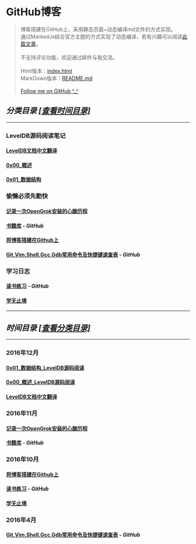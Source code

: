 # GitHub博客
> 博客搭建在GitHub上，采用静态页面+动态编译md文件的方式实现。<br>
> 通过MarkedJs结合官方主题的方式实现了动态编译，若有兴趣可以阅读[此篇文章](http://kevins.pro/blog/my_blog_come_to_github/)。<br><br>
> 不支持评论功能，欢迎通过邮件与我交流。<br><br>
> Html版本：[index.html](http://kevins.pro)<br>
> MarkDown版本：[README.md](http://github.com/KevinsBobo/KevinsBobo.github.io/blob/master/README.md)<br><br>
> [Follow me on GitHub ^\_^](http://github.com/KevinsBobo/)

<span id="分类目录-查看时间目录"></span>
## *分类目录* [*\[查看时间目录\]*](#时间目录-查看分类目录)
---
### LevelDB源码阅读笔记
#### [LevelDB文档中文翻译](http://kevins.pro/blog/leveldb_chinese_doc/)
#### [0x00\_概述](http://kevins.pro/blog/leveldb_source_00_overview/)
#### [0x01\_数据结构](http://kevins.pro/blog/leveldb_source_01_data_structure/)
### 偷懒必须先勤快
#### [记录一次OpenGrok安装的心酸历程](http://kevins.pro/blog/recording_opengrok_install/)
#### [书籍库](http://github.com/KevinsBobo/books/) - *GitHub*
#### [将博客搭建在Github上](http://kevins.pro/blog/my_blog_come_to_github/)
#### [Git,Vim,Shell,Gcc,Gdb常用命令及快捷键速查表](http://github.com/KevinsBobo/cheat-sheet/) - *GitHub*
### 学习日志
#### [读书练习](http://github.com/KevinsBobo/book_code/) - *GitHub*
#### [学无止境](http://kevins.pro/blog/learning_log/)
---
<span id="时间目录-查看分类目录"></span>
## *时间目录* [*\[查看分类目录\]*](#分类目录-查看时间目录)
---
### 2016年12月
#### [0x01\_数据结构\_LevelDB源码阅读](http://keins.pro/blog/leveldb_source_01_data_structure/)
#### [0x00\_概述\_LevelDB源码阅读](http://keins.pro/blog/leveldb_source_00_overview/)
#### [LevelDB文档中文翻译](http://kevins.pro/blog/leveldb_chinese_doc/)
### 2016年11月
#### [记录一次OpenGrok安装的心酸历程](http://kevins.pro/blog/recording_opengrok_install/)
#### [书籍库](http://github.com/KevinsBobo/books/) - *GitHub*
### 2016年10月
#### [将博客搭建在Github上](http://kevins.pro/blog/my_blog_come_to_github/)
#### [读书练习](http://github.com/KevinsBobo/book_code/) - *GitHub*
#### [学无止境](http://kevins.pro/blog/learning_log/)
### 2016年4月
#### [Git,Vim,Shell,Gcc,Gdb常用命令及快捷键速查表](http://github.com/KevinsBobo/cheat-sheet/) - *GitHub*
